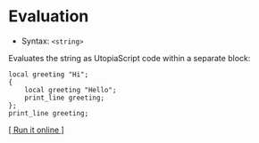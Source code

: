 # Evaluation

- Syntax: `<string>`

Evaluates the string as UtopiaScript code within a separate block:

    local greeting "Hi";
    {
        local greeting "Hello";
        print_line greeting;
    };
    print_line greeting;

[[ Run it online ]](https://utopia.sh/?code=local+greeting+%22Hi%22%3B%0D%0A%7B%0D%0A++++local+greeting+%22Hello%22%3B%0D%0A++++print_line+greeting%3B%0D%0A%7D%3B%0D%0Aprint_line+greeting%3B)
